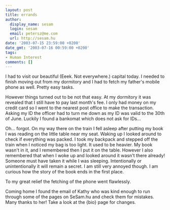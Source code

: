 ```yaml
---
layout: post
title: errands
author:
  display_name: sesam
  login: sesam
  email: petersz@me.com
  url: http://sesam.hu
date: '2003-07-15 23:59:00 +0200'
date_gmt: '2003-07-16 00:59:00 +0200'
tags:
- Human Interest
comments: []
---
```


I had to visit our beautiful (Eeek. Not everywhere.) capital today. I needed to finish moving out from my dormitory and I had to fetch my father's mobile phone as well. Pretty easy tasks.

However things turned out to be not that easy. At my dormitory it was revealed that I still have to pay last month's fee. I only had money on my credit card so I went to the nearest post office to make the transaction. Asking my ID the officer had to turn me down as my ID was valid to the 30th of June. Luckily I found a bankomat which does not ask for IDs...

Oh... forgot. On my way there on the train I fell asleep after putting my book I was reading on the little table near my seat. Waking up I looked around to check if everything was packed. I took my backpack and stepped off the train when I noticed my bag is too light. It used to be heavier. My book wasn't in it, and I remembered then I put it on the table. However I also remembered that when I woke up and looked around it wasn't there already! Someone must have taken it while I was sleeping. Intentionally or unintentionally it will remain a secret. I am still very annoyed though. I am curious how the story of the book ends in the first place.

To my great relief the fetching of the phone went flawlessly.

Coming home I found the email of Kathy who was kind enough to run through some of the pages on SeSam.hu and check them for mistakes. Many thanks to her! Take a look at the {bio} page for changes.
